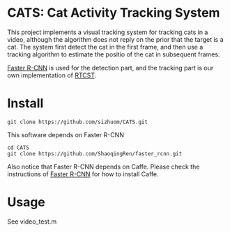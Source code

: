# CATS: Cat Activity Tracking System
This project implements a visual tracking system for tracking cats in a video, 
although the algorithm does not reply on the prior that the target is a cat.
The system first detect the cat in the first frame, 
and then use a tracking algorithm to estimate the positio of the cat in subsequent frames.

[Faster R-CNN](https://github.com/ShaoqingRen/faster_rcnn) is used for the detection part,
and the tracking part is our own implementation of [RTCST](http://ieeexplore.ieee.org/xpl/login.jsp?tp=&arnumber=5995483&url=http%3A%2F%2Fieeexplore.ieee.org%2Fxpls%2Fabs_all.jsp%3Farnumber%3D5995483).

# Install
```
git clone https://github.com/sizhuom/CATS.git
```
This software depends on Faster R-CNN
```
cd CATS
git clone https://github.com/ShaoqingRen/faster_rcnn.git
```
Also notice that Faster R-CNN depends on Caffe. 
Please check the instructions of [Faster R-CNN](https://github.com/ShaoqingRen/faster_rcnn) for how to install Caffe.

# Usage
See video_test.m
